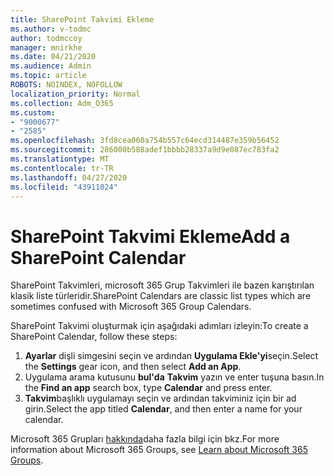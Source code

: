 ```yaml
---
title: SharePoint Takvimi Ekleme
ms.author: v-todmc
author: todmccoy
manager: mnirkhe
ms.date: 04/21/2020
ms.audience: Admin
ms.topic: article
ROBOTS: NOINDEX, NOFOLLOW
localization_priority: Normal
ms.collection: Adm_O365
ms.custom:
- "9000677"
- "2585"
ms.openlocfilehash: 3fd8cea060a754b557c64ecd314487e359b56452
ms.sourcegitcommit: 286000b588adef1bbbb28337a9d9e087ec783fa2
ms.translationtype: MT
ms.contentlocale: tr-TR
ms.lasthandoff: 04/27/2020
ms.locfileid: "43911024"
---
```

# <a name="add-a-sharepoint-calendar"></a><span data-ttu-id="00634-102">SharePoint Takvimi Ekleme</span><span class="sxs-lookup"><span data-stu-id="00634-102">Add a SharePoint Calendar</span></span>

<span data-ttu-id="00634-103">SharePoint Takvimleri, microsoft 365 Grup Takvimleri ile bazen karıştırılan klasik liste türleridir.</span><span class="sxs-lookup"><span data-stu-id="00634-103">SharePoint Calendars are classic list types which are sometimes confused with Microsoft 365 Group Calendars.</span></span>
 
<span data-ttu-id="00634-104">SharePoint Takvimi oluşturmak için aşağıdaki adımları izleyin:</span><span class="sxs-lookup"><span data-stu-id="00634-104">To create a SharePoint Calendar, follow these steps:</span></span>
 
1.  <span data-ttu-id="00634-105">**Ayarlar** dişli simgesini seçin ve ardından **Uygulama Ekle'yi**seçin.</span><span class="sxs-lookup"><span data-stu-id="00634-105">Select the **Settings** gear icon, and then select **Add an App**.</span></span>
2.  <span data-ttu-id="00634-106">Uygulama arama kutusunu **bul'da** **Takvim** yazın ve enter tuşuna basın.</span><span class="sxs-lookup"><span data-stu-id="00634-106">In the **Find an app** search box, type **Calendar** and press enter.</span></span>
3.  <span data-ttu-id="00634-107">**Takvim**başlıklı uygulamayı seçin ve ardından takviminiz için bir ad girin.</span><span class="sxs-lookup"><span data-stu-id="00634-107">Select the app titled **Calendar**, and then enter a name for your calendar.</span></span>

<span data-ttu-id="00634-108">Microsoft 365 Grupları [hakkında](https://support.office.com/article/Learn-about-Office-365-groups-b565caa1-5c40-40ef-9915-60fdb2d97fa2)daha fazla bilgi için bkz.</span><span class="sxs-lookup"><span data-stu-id="00634-108">For more information about Microsoft 365 Groups, see [Learn about Microsoft 365 Groups](https://support.office.com/article/Learn-about-Office-365-groups-b565caa1-5c40-40ef-9915-60fdb2d97fa2).</span></span>

